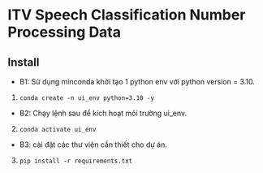 # ITV Speech Classification Number Processing Data

## Install
- B1: Sử dụng minconda khởi tạo 1 python env với python version = 3.10.
1. `conda create -n ui_env python=3.10 -y`
- B2: Chạy lệnh sau để kích hoạt môi trường ui_env.
2. `conda activate ui_env`
- B3: cài đặt các thư viện cần thiết cho dự án.
3. `pip install -r requirements.txt`